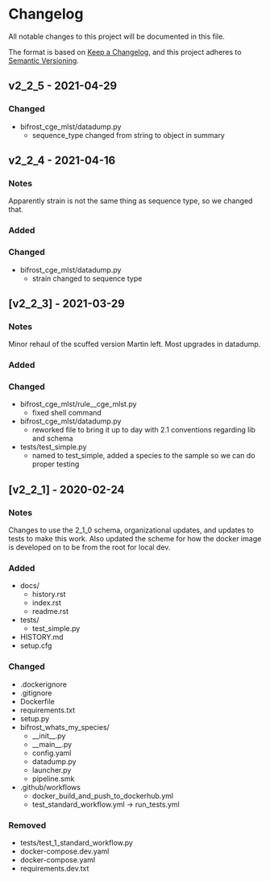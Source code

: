 # Changelog
All notable changes to this project will be documented in this file.

The format is based on [Keep a Changelog](https://keepachangelog.com/en/1.0.0/),
and this project adheres to [Semantic Versioning](https://semver.org/spec/v2.0.0.html).
## v2_2_5 - 2021-04-29
### Changed
- bifrost_cge_mlst/datadump.py
  - sequence_type changed from string to object in summary
## v2_2_4 - 2021-04-16
### Notes
Apparently strain is not the same thing as sequence type, so we changed that.
### Added
### Changed
- bifrost_cge_mlst/datadump.py
  - strain changed to sequence type

## [v2_2_3] - 2021-03-29
### Notes
Minor rehaul of the scuffed version Martin left. Most upgrades in datadump.
### Added
### Changed
- bifrost_cge_mlst/rule__cge_mlst.py
  - fixed shell command
- bifrost_cge_mlst/datadump.py
  - reworked file to bring it up to day with 2.1 conventions regarding lib and schema
- tests/test_simple.py
  - named to test_simple, added a species to the sample so we can do proper testing
 
## [v2_2_1] - 2020-02-24
### Notes
Changes to use the 2_1_0 schema, organizational updates, and updates to tests to make this work. Also updated the scheme for how the docker image is developed on to be from the root for local dev.

### Added
- docs/
  - history.rst
  - index.rst
  - readme.rst
- tests/
  - test_simple.py
- HISTORY.md
- setup.cfg

### Changed
- .dockerignore
- .gitignore
- Dockerfile
- requirements.txt
- setup.py
- bifrost_whats_my_species/
  - \_\_init\_\_.py
  - \_\_main\_\_.py
  - config.yaml
  - datadump.py
  - launcher.py
  - pipeline.smk
- .github/workflows
  - docker_build_and_push_to_dockerhub.yml
  - test_standard_workflow.yml -> run_tests.yml


### Removed
- tests/test_1_standard_workflow.py
- docker-compose.dev.yaml
- docker-compose.yaml
- requirements.dev.txt